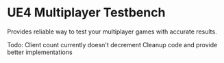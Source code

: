 # UE4 Multiplayer Testbench
Provides reliable way to test your multiplayer games with accurate results.

Todo:
Client count currently doesn't decrement
Cleanup code and provide better implementations
